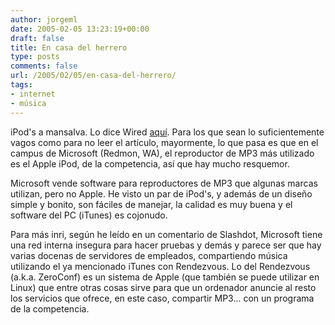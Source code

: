 ```yaml
---
author: jorgeml
date: 2005-02-05 13:23:19+00:00
draft: false
title: En casa del herrero
type: posts
comments: false
url: /2005/02/05/en-casa-del-herrero/
tags:
- internet
- música
---
```


iPod's a mansalva. Lo dice Wired [aquí](http://www.wired.com/news/mac/0,2125,66460,00.html?tw=rss.TEK). Para los que sean lo suficientemente vagos como para no leer el artículo, mayormente, lo que pasa es que en el campus de Microsoft (Redmon, WA), el reproductor de MP3 más utilizado es el Apple iPod, de la competencia, así que hay mucho resquemor.

Microsoft vende software para reproductores de MP3 que algunas marcas utilizan, pero no Apple. He visto un par de iPod's, y además de un diseño simple y bonito, son fáciles de manejar, la calidad es muy buena y el software del PC (iTunes) es cojonudo.

Para más inri, según he leído en un comentario de Slashdot, Microsoft tiene una red interna insegura para hacer pruebas y demás y parece ser que hay varias docenas de servidores de empleados, compartiendo música utilizando el ya mencionado iTunes con Rendezvous. Lo del Rendezvous (a.k.a. ZeroConf) es un sistema de Apple (que también se puede utilizar en Linux) que entre otras cosas sirve para que un ordenador anuncie al resto los servicios que ofrece, en este caso, compartir MP3... con un programa de la competencia.
